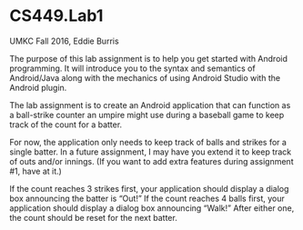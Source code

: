 # CS449.Lab1
UMKC Fall 2016, Eddie Burris

The purpose of this lab assignment is to help you get started with Android programming. It will introduce you to the syntax and semantics of Android/Java along with the mechanics of using Android Studio with the Android plugin.

The lab assignment is to create an Android application that can function as a ball-strike counter an umpire might use during a baseball game to keep track of the count for a batter.

For now, the application only needs to keep track of balls and strikes for a single batter. In a future assignment, I may have you extend it to keep track of outs and/or innings. (If you want to add extra features during assignment #1, have at it.)

If the count reaches 3 strikes first, your application should display a dialog box announcing the batter is “Out!” If the count reaches 4 balls first, your application should display a dialog box announcing “Walk!” After either one, the count should be reset for the next batter.
